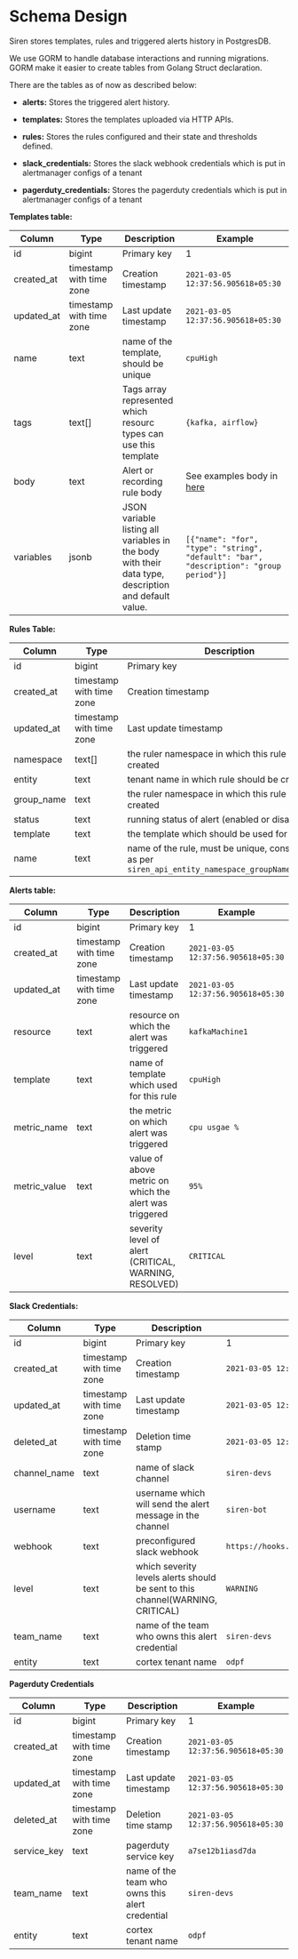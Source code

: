 # Schema Design

Siren stores templates, rules and triggered alerts history in PostgresDB.

We use GORM to handle database interactions and running migrations. GORM make it easier to create tables from Golang
Struct declaration.

There are the tables as of now as described below:

- **alerts:** Stores the triggered alert history.

- **templates:** Stores the templates uploaded via HTTP APIs.

- **rules:** Stores the rules configured and their state and thresholds defined.

- **slack_credentials:** Stores the slack webhook credentials which is put in alertmanager configs of a tenant

- **pagerduty_credentials:** Stores the pagerduty credentials which is put in alertmanager configs of a tenant

**Templates table:**

| Column     | Type                     | Description                                                                                            | Example                                                                                       |
|------------|--------------------------|--------------------------------------------------------------------------------------------------------|-----------------------------------------------------------------------------------------------|
| id         | bigint                   | Primary key                                                                                            | 1                                                                                             |
| created_at | timestamp with time zone | Creation timestamp                                                                                     | `2021-03-05 12:37:56.905618+05:30`                                                            |
| updated_at | timestamp with time zone | Last update timestamp                                                                                  | `2021-03-05 12:37:56.905618+05:30`                                                            |
| name       | text                     | name of the template, should be unique                                                                 | `cpuHigh`                                                                                     |
| tags       | text[]                   | Tags array represented which resourc types can use this template                                       | `{kafka, airflow}`                                                                            |
| body       | text                     | Alert or recording rule body                                                                           | See examples body in [here](./templates.md)                                                   |
| variables  | jsonb                    | JSON variable listing all variables in the body with their  data type, description and default value.  | ``` [{"name": "for", "type": "string",  "default": "bar", "description": "group period"}] ``` |

**Rules Table:**

| Column     | Type                     | Description                                                                                           | Example                                  |
|------------|--------------------------|-------------------------------------------------------------------------------------------------------|------------------------------------------|
| id         | bigint                   | Primary key                                                                                           | 1                                        |
| created_at | timestamp with time zone | Creation timestamp                                                                                    | `2021-03-05 12:37:56.905618+05:30`       |
| updated_at | timestamp with time zone | Last update timestamp                                                                                 | `2021-03-05 12:37:56.905618+05:30`       |
| namespace  | text[]                   | the ruler namespace in which this rule should be created                                              | `kafka`                                  |
| entity     | text                     | tenant name in which rule should be created                                                           | `odpf`                                   |
| group_name | text                     | the ruler namespace in which this rule should be created                                              | `testGroup`                              |
| status     | text                     | running status of alert (enabled or disabled)                                                         | `enabled`                                |
| template   | text                     | the template which should be used for rule body                                                       | `CPUHigh`                                |
| name       | text                     | name of the rule, must be unique, constructed as per `siren_api_entity_namespace_groupName_template` | `siren_api_odpf_kafka_testGroup_cpuHigh` |

**Alerts table:**

| Column       | Type                     | Description                                            | Example                            |
|--------------|--------------------------|--------------------------------------------------------|------------------------------------|
| id           | bigint                   | Primary key                                            | 1                                  |
| created_at   | timestamp with time zone | Creation timestamp                                     | `2021-03-05 12:37:56.905618+05:30` |
| updated_at   | timestamp with time zone | Last update timestamp                                  | `2021-03-05 12:37:56.905618+05:30` |
| resource     | text                     | resource on which the alert was triggered              | `kafkaMachine1`                    |
| template     | text                     | name of template which used for this rule              | `cpuHigh`                          |
| metric_name  | text                     | the metric on which alert was triggered                | `cpu usgae %`                      |
| metric_value | text                     | value of above metric on which the alert was triggered | `95%`                              |
| level        | text                     | severity level of alert (CRITICAL, WARNING, RESOLVED)  | `CRITICAL`                         |

**Slack Credentials:**

| Column       | Type                     | Description                                                                    | Example                                 |
|--------------|--------------------------|--------------------------------------------------------------------------------|-----------------------------------------|
| id           | bigint                   | Primary key                                                                    | 1                                       |
| created_at   | timestamp with time zone | Creation timestamp                                                             | `2021-03-05 12:37:56.905618+05:30`      |
| updated_at   | timestamp with time zone | Last update timestamp                                                          | `2021-03-05 12:37:56.905618+05:30`      |
| deleted_at   | timestamp with time zone | Deletion time stamp                                                            | `2021-03-05 12:37:56.905618+05:30`      |
| channel_name | text                     | name of slack channel                                                          | `siren-devs`                            |
| username     | text                     | username which will send the alert message in the channel                      | `siren-bot`                             |
| webhook      | text                     | preconfigured slack webhook                                                    | `https://hooks.slack.com/services/abcd` |
| level        | text                     | which severity levels alerts should be sent to this channel(WARNING, CRITICAL) | `WARNING`                               |
| team_name    | text                     | name of the team who owns this alert credential                                | `siren-devs`                            |
| entity       | text                     | cortex tenant name                                                             | `odpf`                                  |

**Pagerduty Credentials**

| Column      | Type                     | Description                                     | Example                            |
|-------------|--------------------------|-------------------------------------------------|------------------------------------|
| id          | bigint                   | Primary key                                     | 1                                  |
| created_at  | timestamp with time zone | Creation timestamp                              | `2021-03-05 12:37:56.905618+05:30` |
| updated_at  | timestamp with time zone | Last update timestamp                           | `2021-03-05 12:37:56.905618+05:30` |
| deleted_at  | timestamp with time zone | Deletion time stamp                             | `2021-03-05 12:37:56.905618+05:30` |
| service_key | text                     | pagerduty service key                           | `a7se12b1iasd7da`                  |
| team_name   | text                     | name of the team who owns this alert credential | `siren-devs`                       |
| entity      | text                     | cortex tenant name                              | `odpf`                             |
